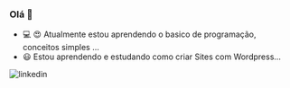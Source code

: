 
<!--
**Lucianevianagbi/Lucianevianagbi** is a ✨ _special_ ✨ repository because its `README.md` (this file) appears on your GitHub profile.

Here are some ideas to get you started:

- 🔭 I’m currently working on ...
- 🌱 I’m currently learning ...
- 👯 I’m looking to collaborate on ...
- 🤔 I’m looking for help with ...
- 💬 Ask me about ...
- 📫 How to reach me: ...
- 😄 Pronouns: ...
- ⚡ Fun fact: ...
-->


### Olá 👋

- 💻 😍 Atualmente estou aprendendo o  basico de programação, conceitos simples ...
- 😃 Estou  aprendendo e estudando como criar Sites com Wordpress...

![linkedin](https://www.linkedin.com/in/luciane-viana-38890a182?lipi=urn%3Ali%3Apage%3Ad_flagship3_profile_view_base_contact_details%3Bwh6PY5XDSTiXtWf88CG0Qw%3D%3D/)


